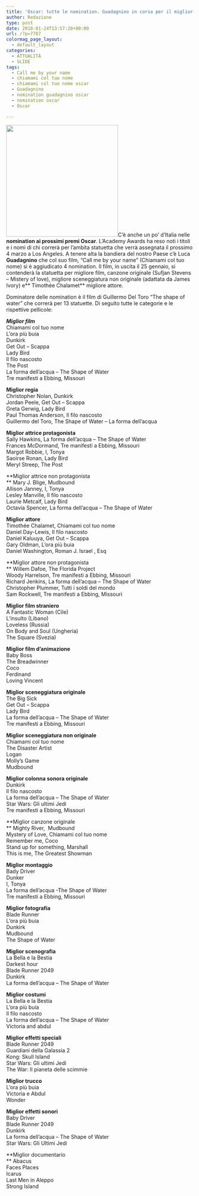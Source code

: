 ```yaml
---
title: 'Oscar: tutte le nomination. Guadagnino in corsa per il miglior film'
author: Redazione
type: post
date: 2018-01-24T13:57:28+00:00
url: /?p=7787
colormag_page_layout:
  - default_layout
categories:
  - ATTUALITÀ
  - SLIDE
tags:
  - Call me by your name
  - chiamami col tuo nome
  - chiamami col tuo nome oscar
  - Guadagnino
  - nomination guadagnino oscar
  - nomination oscar
  - Oscar

---
```

<img decoding="async" loading="lazy" class="size-medium wp-image-7443 alignleft" src="https://progressonline.it/wp-content/uploads/2017/12/Luca_Guadagnino_at_Berlinale_2017-300x300.jpg" alt="" width="300" height="300" />C&#8217;è anche un po&#8217; d&#8217;Italia nelle **nomination ai prossimi premi Oscar**. L&#8217;Academy Awards ha reso noti i titoli e i nomi di chi correrà per l&#8217;ambita statuetta che verrà assegnata il prossimo 4 marzo a Los Angeles. A tenere alta la bandiera del nostro Paese c&#8217;è Luca **Guadagnino** che col suo film, &#8220;Call me by your name&#8221; (Chiamami col tuo nome) si è aggiudicato 4 nomination. Il film, in uscita il 25 gennaio, si contenderà la statuetta per migliore film, canzone originale (Sufjan Stevens &#8211; Mistery of love), migliore sceneggiatura non originale (adattata da James Ivory) e** Timothée Chalamet** migliore attore.

Dominatore delle nomination è il film di Guillermo Del Toro &#8220;The shape of water&#8221; che correrà per 13 statuette. Di seguito tutte le categorie e le  rispettive pellicole:

**_Miglior film_**  
Chiamami col tuo nome  
L’ora più buia  
Dunkirk  
Get Out – Scappa  
Lady Bird  
Il filo nascosto  
The Post  
La forma dell’acqua – The Shape of Water  
Tre manifesti a Ebbing, Missouri

**Miglior regia**  
Christopher Nolan, Dunkirk  
Jordan Peele, Get Out – Scappa  
Greta Gerwig, Lady Bird  
Paul Thomas Anderson, Il filo nascosto  
Guillermo del Toro, The Shape of Water – La forma dell’acqua

**Miglior attrice protagonista**  
Sally Hawkins, La forma dell’acqua – The Shape of Water  
Frances McDormand, Tre manifesti a Ebbing, Missouri  
Margot Robbie, I, Tonya  
Saoirse Ronan, Lady Bird  
Meryl Streep, The Post

**Miglior attrice non protagonista  
** Mary J. Blige, Mudbound  
Allison Janney, I, Tonya  
Lesley Manville, Il filo nascosto  
Laurie Metcalf, Lady Bird  
Octavia Spencer, La forma dell’acqua – The Shape of Water

**Miglior attore**  
Timothée Chalamet, Chiamami col tuo nome  
Daniel Day-Lewis, Il filo nascosto  
Daniel Kaluuya, Get Out – Scappa  
Gary Oldman, L’ora più buia  
Daniel Washington, Roman J. Israel , Esq

**Miglior attore non protagonista  
** Willem Dafoe, The Florida Project  
Woody Harrelson, Tre manifesti a Ebbing, Missouri  
Richard Jenkins, La forma dell’acqua – The Shape of Water  
Christopher Plummer, Tutti i soldi del mondo  
Sam Rockwell, Tre manifesti a Ebbing, Missouri

**Miglior film straniero**  
A Fantastic Woman (Cile)  
L’insulto (Libano)  
Loveless (Russia)  
On Body and Soul (Ungheria)  
The Square (Svezia)

**Miglior film d’animazione**  
Baby Boss  
The Breadwinner  
Coco  
Ferdinand  
Loving Vincent

**Miglior sceneggiatura originale**  
The Big Sick  
Get Out – Scappa  
Lady Bird  
La forma dell’acqua – The Shape of Water  
Tre manifesti a Ebbing, Missouri

**Miglior sceneggiatura non originale**  
Chiamami col tuo nome  
The Disaster Artist  
Logan  
Molly’s Game  
Mudbound

**Miglior colonna sonora originale**  
Dunkirk  
Il filo nascosto  
La forma dell’acqua – The Shape of Water  
Star Wars: Gli ultimi Jedi  
Tre manifesti a Ebbing, Missouri

**Miglior canzone originale  
** Mighty River,  Mudbound  
Mystery of Love, Chiamami col tuo nome  
Remember me, Coco  
Stand up for something, Marshall  
This is me, The Greatest Showman

**Miglior montaggio**  
Bady Driver  
Dunker  
I, Tonya  
La forma dell’acqua -The Shape of Water  
Tre manifesti a Ebbing, Missouri

**Miglior fotografia**  
Blade Runner  
L’ora più buia  
Dunkirk  
Mudbound  
The Shape of Water

**Miglior scenografia**  
La Bella e la Bestia  
Darkest hour  
Blade Runner 2049  
Dunkirk  
La forma dell’acqua – The Shape of Water

**Miglior costumi**  
La Bella e la Bestia  
L’ora più buia  
Il filo nascosto  
La forma dell’acqua – The Shape of Water  
Victoria and abdul

**Miglior effetti speciali**  
Blade Runner 2049  
Guardiani della Galassia 2  
Kong: Skull Island  
Star Wars: Gli ultimi Jedi  
The War: Il pianeta delle scimmie

**Miglior trucco**  
L’ora più buia  
Victoria e Abdul  
Wonder

**Miglior effetti sonori**  
Baby Driver  
Blade Runner 2049  
Dunkirk  
La forma dell’acqua – The Shape of Water  
Star Wars: Gli Ultimi Jedi

**Miglior documentario  
** Abacus  
Faces Places  
Icarus  
Last Men in Aleppo  
Strong Island